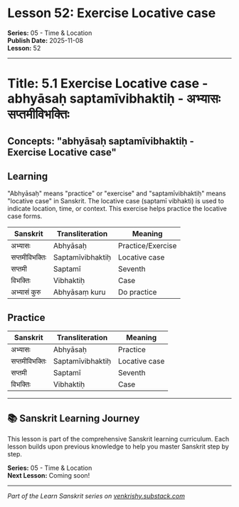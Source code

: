 # Lesson 52: Exercise Locative case

**Series:** 05 - Time & Location  
**Publish Date:** 2025-11-08  
**Lesson:** 52

---

# Title: 5.1 Exercise Locative case - abhyāsaḥ saptamīvibhaktiḥ - अभ्यासः सप्तमीविभक्तिः
## Concepts: "abhyāsaḥ saptamīvibhaktiḥ - Exercise Locative case"

## Learning
"Abhyāsaḥ" means "practice" or "exercise" and "saptamīvibhaktiḥ" means "locative case" in Sanskrit. The locative case (saptamī vibhakti) is used to indicate location, time, or context. This exercise helps practice the locative case forms.

| Sanskrit           | Transliteration      | Meaning                          |
| ------------------ | -------------------- | -------------------------------- |
| अभ्यासः            | Abhyāsaḥ            | Practice/Exercise                |
| सप्तमीविभक्तिः    | Saptamīvibhaktiḥ     | Locative case                    |
| सप्तमी             | Saptamī              | Seventh                          |
| विभक्तिः           | Vibhaktiḥ            | Case                            |
| अभ्यासं कुरु       | Abhyāsaṃ kuru       | Do practice                    |

## Practice
| Sanskrit           | Transliteration      | Meaning                          |
| ------------------ | -------------------- | -------------------------------- |
| अभ्यासः            | Abhyāsaḥ            | Practice                         |
| सप्तमीविभक्तिः    | Saptamīvibhaktiḥ     | Locative case                    |
| सप्तमी             | Saptamī              | Seventh                          |
| विभक्तिः           | Vibhaktiḥ            | Case                            |

---

## 📚 Sanskrit Learning Journey

This lesson is part of the comprehensive Sanskrit learning curriculum. Each lesson builds upon previous knowledge to help you master Sanskrit step by step.

**Series:** 05 - Time & Location  
**Next Lesson:** Coming soon!

---
*Part of the Learn Sanskrit series on [venkrishy.substack.com](https://venkrishy.substack.com/s/learn_sanskrit)*
